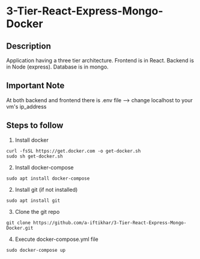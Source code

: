 # 3-Tier-React-Express-Mongo-Docker

## Description

Application having a three tier architecture. Frontend is in React. Backend is in Node (express). 
Database is in mongo.

## Important Note
At both backend and frontend there is .env file --> change localhost to your vm's ip_address

## Steps to follow

1) Install docker 
```
curl -fsSL https://get.docker.com -o get-docker.sh
sudo sh get-docker.sh
```
2) Install docker-compose
```
sudo apt install docker-compose
```
2) Install git (if not installed)
```
sudo apt install git
```
3) Clone the git repo
```
git clone https://github.com/a-iftikhar/3-Tier-React-Express-Mongo-Docker.git
```
4) Execute docker-compose.yml file 
```
sudo docker-compose up
